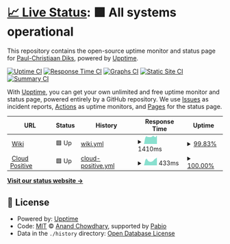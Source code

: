 # [📈 Live Status](https://pcdiks.github.io/upptime): <!--live status--> **🟩 All systems operational**

This repository contains the open-source uptime monitor and status page for [Paul-Christiaan Diks](https://pcdiks.github.io/upptime), powered by [Upptime](https://github.com/upptime/upptime).

[![Uptime CI](https://github.com/pcdiks/upptime/workflows/Uptime%20CI/badge.svg)](https://github.com/pcdiks/upptime/actions?query=workflow%3A%22Uptime+CI%22)
[![Response Time CI](https://github.com/pcdiks/upptime/workflows/Response%20Time%20CI/badge.svg)](https://github.com/pcdiks/upptime/actions?query=workflow%3A%22Response+Time+CI%22)
[![Graphs CI](https://github.com/pcdiks/upptime/workflows/Graphs%20CI/badge.svg)](https://github.com/pcdiks/upptime/actions?query=workflow%3A%22Graphs+CI%22)
[![Static Site CI](https://github.com/pcdiks/upptime/workflows/Static%20Site%20CI/badge.svg)](https://github.com/pcdiks/upptime/actions?query=workflow%3A%22Static+Site+CI%22)
[![Summary CI](https://github.com/pcdiks/upptime/workflows/Summary%20CI/badge.svg)](https://github.com/pcdiks/upptime/actions?query=workflow%3A%22Summary+CI%22)

With [Upptime](https://upptime.js.org), you can get your own unlimited and free uptime monitor and status page, powered entirely by a GitHub repository. We use [Issues](https://github.com/pcdiks/upptime/issues) as incident reports, [Actions](https://github.com/pcdiks/upptime/actions) as uptime monitors, and [Pages](https://pcdiks.github.io/upptime) for the status page.

<!--start: status pages-->
<!-- This summary is generated by Upptime (https://github.com/upptime/upptime) -->
<!-- Do not edit this manually, your changes will be overwritten -->
<!-- prettier-ignore -->
| URL | Status | History | Response Time | Uptime |
| --- | ------ | ------- | ------------- | ------ |
| <img alt="" src="https://icons.duckduckgo.com/ip3/wiki.kisrow.nl.ico" height="13"> [Wiki](https://wiki.kisrow.nl/index.php/Speciaal:Blank) | 🟩 Up | [wiki.yml](https://github.com/pcdiks/upptime/commits/HEAD/history/wiki.yml) | <details><summary><img alt="Response time graph" src="./graphs/wiki/response-time-week.png" height="20"> 1410ms</summary><br><a href="https://pcdiks.github.io/upptime/history/wiki"><img alt="Response time 1410" src="https://img.shields.io/endpoint?url=https%3A%2F%2Fraw.githubusercontent.com%2Fpcdiks%2Fupptime%2FHEAD%2Fapi%2Fwiki%2Fresponse-time.json"></a><br><a href="https://pcdiks.github.io/upptime/history/wiki"><img alt="24-hour response time 3170" src="https://img.shields.io/endpoint?url=https%3A%2F%2Fraw.githubusercontent.com%2Fpcdiks%2Fupptime%2FHEAD%2Fapi%2Fwiki%2Fresponse-time-day.json"></a><br><a href="https://pcdiks.github.io/upptime/history/wiki"><img alt="7-day response time 1410" src="https://img.shields.io/endpoint?url=https%3A%2F%2Fraw.githubusercontent.com%2Fpcdiks%2Fupptime%2FHEAD%2Fapi%2Fwiki%2Fresponse-time-week.json"></a><br><a href="https://pcdiks.github.io/upptime/history/wiki"><img alt="30-day response time 1410" src="https://img.shields.io/endpoint?url=https%3A%2F%2Fraw.githubusercontent.com%2Fpcdiks%2Fupptime%2FHEAD%2Fapi%2Fwiki%2Fresponse-time-month.json"></a><br><a href="https://pcdiks.github.io/upptime/history/wiki"><img alt="1-year response time 1410" src="https://img.shields.io/endpoint?url=https%3A%2F%2Fraw.githubusercontent.com%2Fpcdiks%2Fupptime%2FHEAD%2Fapi%2Fwiki%2Fresponse-time-year.json"></a></details> | <details><summary><a href="https://pcdiks.github.io/upptime/history/wiki">99.83%</a></summary><a href="https://pcdiks.github.io/upptime/history/wiki"><img alt="All-time uptime 99.83%" src="https://img.shields.io/endpoint?url=https%3A%2F%2Fraw.githubusercontent.com%2Fpcdiks%2Fupptime%2FHEAD%2Fapi%2Fwiki%2Fuptime.json"></a><br><a href="https://pcdiks.github.io/upptime/history/wiki"><img alt="24-hour uptime 99.37%" src="https://img.shields.io/endpoint?url=https%3A%2F%2Fraw.githubusercontent.com%2Fpcdiks%2Fupptime%2FHEAD%2Fapi%2Fwiki%2Fuptime-day.json"></a><br><a href="https://pcdiks.github.io/upptime/history/wiki"><img alt="7-day uptime 99.83%" src="https://img.shields.io/endpoint?url=https%3A%2F%2Fraw.githubusercontent.com%2Fpcdiks%2Fupptime%2FHEAD%2Fapi%2Fwiki%2Fuptime-week.json"></a><br><a href="https://pcdiks.github.io/upptime/history/wiki"><img alt="30-day uptime 99.83%" src="https://img.shields.io/endpoint?url=https%3A%2F%2Fraw.githubusercontent.com%2Fpcdiks%2Fupptime%2FHEAD%2Fapi%2Fwiki%2Fuptime-month.json"></a><br><a href="https://pcdiks.github.io/upptime/history/wiki"><img alt="1-year uptime 99.83%" src="https://img.shields.io/endpoint?url=https%3A%2F%2Fraw.githubusercontent.com%2Fpcdiks%2Fupptime%2FHEAD%2Fapi%2Fwiki%2Fuptime-year.json"></a></details>
| <img alt="" src="https://icons.duckduckgo.com/ip3/hmw.usp.mybluehost.me.ico" height="13"> [Cloud Positive](https://hmw.usp.mybluehost.me/website_68995975/) | 🟩 Up | [cloud-positive.yml](https://github.com/pcdiks/upptime/commits/HEAD/history/cloud-positive.yml) | <details><summary><img alt="Response time graph" src="./graphs/cloud-positive/response-time-week.png" height="20"> 433ms</summary><br><a href="https://pcdiks.github.io/upptime/history/cloud-positive"><img alt="Response time 433" src="https://img.shields.io/endpoint?url=https%3A%2F%2Fraw.githubusercontent.com%2Fpcdiks%2Fupptime%2FHEAD%2Fapi%2Fcloud-positive%2Fresponse-time.json"></a><br><a href="https://pcdiks.github.io/upptime/history/cloud-positive"><img alt="24-hour response time 611" src="https://img.shields.io/endpoint?url=https%3A%2F%2Fraw.githubusercontent.com%2Fpcdiks%2Fupptime%2FHEAD%2Fapi%2Fcloud-positive%2Fresponse-time-day.json"></a><br><a href="https://pcdiks.github.io/upptime/history/cloud-positive"><img alt="7-day response time 433" src="https://img.shields.io/endpoint?url=https%3A%2F%2Fraw.githubusercontent.com%2Fpcdiks%2Fupptime%2FHEAD%2Fapi%2Fcloud-positive%2Fresponse-time-week.json"></a><br><a href="https://pcdiks.github.io/upptime/history/cloud-positive"><img alt="30-day response time 433" src="https://img.shields.io/endpoint?url=https%3A%2F%2Fraw.githubusercontent.com%2Fpcdiks%2Fupptime%2FHEAD%2Fapi%2Fcloud-positive%2Fresponse-time-month.json"></a><br><a href="https://pcdiks.github.io/upptime/history/cloud-positive"><img alt="1-year response time 433" src="https://img.shields.io/endpoint?url=https%3A%2F%2Fraw.githubusercontent.com%2Fpcdiks%2Fupptime%2FHEAD%2Fapi%2Fcloud-positive%2Fresponse-time-year.json"></a></details> | <details><summary><a href="https://pcdiks.github.io/upptime/history/cloud-positive">100.00%</a></summary><a href="https://pcdiks.github.io/upptime/history/cloud-positive"><img alt="All-time uptime 100.00%" src="https://img.shields.io/endpoint?url=https%3A%2F%2Fraw.githubusercontent.com%2Fpcdiks%2Fupptime%2FHEAD%2Fapi%2Fcloud-positive%2Fuptime.json"></a><br><a href="https://pcdiks.github.io/upptime/history/cloud-positive"><img alt="24-hour uptime 100.00%" src="https://img.shields.io/endpoint?url=https%3A%2F%2Fraw.githubusercontent.com%2Fpcdiks%2Fupptime%2FHEAD%2Fapi%2Fcloud-positive%2Fuptime-day.json"></a><br><a href="https://pcdiks.github.io/upptime/history/cloud-positive"><img alt="7-day uptime 100.00%" src="https://img.shields.io/endpoint?url=https%3A%2F%2Fraw.githubusercontent.com%2Fpcdiks%2Fupptime%2FHEAD%2Fapi%2Fcloud-positive%2Fuptime-week.json"></a><br><a href="https://pcdiks.github.io/upptime/history/cloud-positive"><img alt="30-day uptime 100.00%" src="https://img.shields.io/endpoint?url=https%3A%2F%2Fraw.githubusercontent.com%2Fpcdiks%2Fupptime%2FHEAD%2Fapi%2Fcloud-positive%2Fuptime-month.json"></a><br><a href="https://pcdiks.github.io/upptime/history/cloud-positive"><img alt="1-year uptime 100.00%" src="https://img.shields.io/endpoint?url=https%3A%2F%2Fraw.githubusercontent.com%2Fpcdiks%2Fupptime%2FHEAD%2Fapi%2Fcloud-positive%2Fuptime-year.json"></a></details>

<!--end: status pages-->

[**Visit our status website →**](https://pcdiks.github.io/upptime)

## 📄 License

- Powered by: [Upptime](https://github.com/upptime/upptime)
- Code: [MIT](./LICENSE) © [Anand Chowdhary](https://anandchowdhary.com), supported by [Pabio](https://pabio.com)
- Data in the `./history` directory: [Open Database License](https://opendatacommons.org/licenses/odbl/1-0/)
